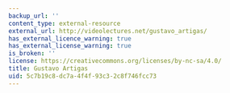 ```yaml
---
backup_url: ''
content_type: external-resource
external_url: http://videolectures.net/gustavo_artigas/
has_external_licence_warning: true
has_external_license_warning: true
is_broken: ''
license: https://creativecommons.org/licenses/by-nc-sa/4.0/
title: Gustavo Artigas
uid: 5c7b19c8-dc7a-4f4f-93c3-2c8f746fcc73
---
```

